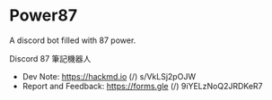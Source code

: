 # Power87
A discord bot filled with 87 power.

Discord 87 筆記機器人

- Dev Note: https://hackmd.io (/) s/VkLSj2pOJW
- Report and Feedback: https://forms.gle (/) 9iYELzNoQ2JRDKeR7
